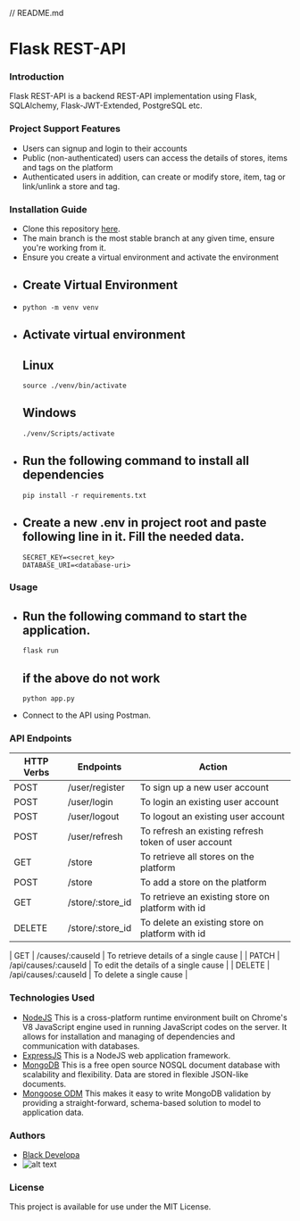 // README.md
# Flask REST-API
### Introduction
Flask REST-API is a backend REST-API implementation using Flask, SQLAlchemy, Flask-JWT-Extended, PostgreSQL etc.
### Project Support Features
* Users can signup and login to their accounts
* Public (non-authenticated) users can access the details of stores, items and tags on the platform
* Authenticated users in addition, can create or modify store, item, tag or link/unlink a store and tag.
### Installation Guide
* Clone this repository [here](https://github.com/karti358/flask-rest-api.git).
* The main branch is the most stable branch at any given time, ensure you're working from it.
* Ensure you create a virtual environment and activate the environment
* ## Create Virtual Environment
*     python -m venv venv
* ## Activate virtual environment
  ## Linux
      source ./venv/bin/activate
  ## Windows
      ./venv/Scripts/activate
* ## Run the following command to install all dependencies
      pip install -r requirements.txt
* ## Create a new .env in project root and paste following line in it. Fill the needed data.
      SECRET_KEY=<secret_key>
      DATABASE_URI=<database-uri>
### Usage
* ## Run the following command to start the application.
      flask run
  ## if the above do not work
      python app.py
* Connect to the API using Postman.
### API Endpoints
| HTTP Verbs | Endpoints | Action |
| --- | --- | --- |
| POST | /user/register | To sign up a new user account |
| POST | /user/login | To login an existing user account |
| POST | /user/logout | To logout an existing user account |
| POST | /user/refresh | To refresh an existing refresh token of user account |
| GET | /store | To retrieve all stores on the platform |
| POST | /store | To add a store on the platform |
| GET | /store/:store_id | To retrieve an existing store on platform with id |
| DELETE | /store/:store_id | To delete an existing store on platform with id |

| GET | /causes/:causeId | To retrieve details of a single cause |
| PATCH | /api/causes/:causeId | To edit the details of a single cause |
| DELETE | /api/causes/:causeId | To delete a single cause |
### Technologies Used
* [NodeJS](https://nodejs.org/) This is a cross-platform runtime environment built on Chrome's V8 JavaScript engine used in running JavaScript codes on the server. It allows for installation and managing of dependencies and communication with databases.
* [ExpressJS](https://www.expresjs.org/) This is a NodeJS web application framework.
* [MongoDB](https://www.mongodb.com/) This is a free open source NOSQL document database with scalability and flexibility. Data are stored in flexible JSON-like documents.
* [Mongoose ODM](https://mongoosejs.com/) This makes it easy to write MongoDB validation by providing a straight-forward, schema-based solution to model to application data.
### Authors
* [Black Developa](https://github.com/blackdevelopa)
* ![alt text](https://avatars0.githubusercontent.com/u/29962968?s=400&u=7753a408ed02e51f88a13a5d11014484bc4d80ee&v=4)
### License
This project is available for use under the MIT License.
